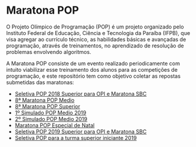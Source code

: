 # Maratona POP

O Projeto Olímpico de Programação (POP) é um projeto organizado pelo Instituto Federal de Educação, Ciência e Tecnologia da Paraíba (IFPB), que visa agregar ao currículo técnico, as habilidades básicas e avançadas de programação, através de treinamentos, no aprendizado de resolução de problemas envolvendo algoritmos.

A Maratona POP consiste de um evento realizado periodicamente com intuito viabilizar esse treinamento dos alunos para as competições de programação, e este repositório tem como objetivo coletar as repostas submetidas das maratonas:

* [Seletiva POP 2018 Superior para OPI e Maratona SBC](ID-097-2018-10-Seletiva-POP-2018/)
* [8ª Maratona POP Medio](ID-098-2018-10-VIII-Maratona-POP-Medio/)
* [8ª Maratona POP Superior](ID-099-2018-10-VIII-Maratona-POP-Superior/)
* [1º Simulado POP Medio 2019](ID-101-2019-04-POP-Simulado-Medio-I)
* [2º Simulado POP Medio 2019](ID-102-2019-05-POP-Simulado-Medio-II)
* [Maratona POP Especial de Natal](ID-100-2018-12-Maratona-POP-Natal/)
* [Seletiva POP 2019 Superior para OPI e Maratona SBC](ID-103-2019-06-Seletiva-POP-2019/)
* [Seletiva POP para a turma superior iniciante 2019](ID-104-2019-08-Seletiva-POP-Superior-2019/)
